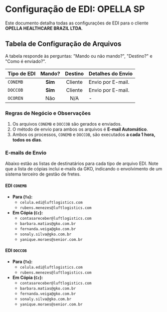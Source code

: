 # Configuração de EDI: OPELLA SP

Este documento detalha todas as configurações de EDI para o cliente **OPELLA HEALTHCARE BRAZIL LTDA**.

## Tabela de Configuração de Arquivos

A tabela responde às perguntas: "Mando ou não mando?", "Destino?" e "Como é enviado?".

| Tipo de EDI | Mando? | Destino | Detalhes do Envio |
| :---------- | :----: | :-------: | :--------------------------------------------------- |
| `CONEMB`    | **Sim**| Cliente   | Envio por E-mail.|
| `DOCCOB`    | **Sim**| Cliente   | Envio por E-mail.|
| `OCOREN`    | Não    | N/A       | - |

### Regras de Negócio e Observações
1.  Os arquivos `CONEMB` e `DOCCOB` são gerados e enviados.
2.  O método de envio para ambos os arquivos é **E-mail Automático**.
3.  Ambos os processos, `CONEMB` e `DOCCOB`, são executados **a cada 1 hora, todos os dias**.

### E-mails de Envio
<div id="emails-de-envio"></div>

Abaixo estão as listas de destinatários para cada tipo de arquivo EDI. Note que a lista de cópias inclui e-mails da GKO, indicando o envolvimento de um sistema terceiro de gestão de fretes.

#### **EDI `CONEMB`**
* **Para (`To`):**
    * `celula.edi@luftlogistics.com`
    * `rubens.menezes@luftlogistics.com`
* **Em Cópia (`Cc`):**
    * `contasareceber@luftlogistics.com`
    * `barbara.matias@gko.com.br`
    * `fernanda.veiga@gko.com.br`
    * `sonaly.silva@gko.com.br`
    * `yanique.moraes@senior.com.br`

#### **EDI `DOCCOB`**
* **Para (`To`):**
    * `celula.edi@luftlogistics.com`
    * `rubens.menezes@luftlogistics.com`
* **Em Cópia (`Cc`):**
    * `contasareceber@luftlogistics.com`
    * `barbara.matias@gko.com.br`
    * `fernanda.veiga@gko.com.br`
    * `sonaly.silva@gko.com.br`
    * `yanique.moraes@senior.com.br`